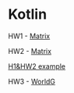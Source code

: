 # Kotlin

HW1 - [Matrix](https://github.com/DumDereDum/Kotlin/blob/main/Matrix/src/Complex.kt)

HW2 - [Matrix](https://github.com/DumDereDum/Kotlin/blob/main/Matrix/src/Matrix.kt)

[H1&HW2 example](https://github.com/DumDereDum/Kotlin/blob/main/Matrix/src/Main.kt)

HW3 - [WorldG](https://github.com/DumDereDum/Kotlin/blob/main/WordsG/src/Main.kt)
